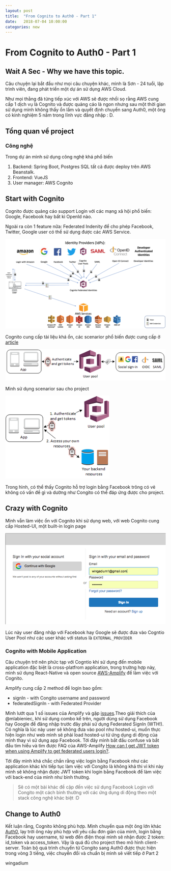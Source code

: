 ```yaml
---
layout: post
title:  "From Cognito to Auth0 - Part 1"
date:   2018-07-04 10:00:00
categories: new
---
```


From Cognito to Auth0 - Part 1
====

Wait A Sec - Why we have this topic.
----

Câu chuyện lại bắt đầu như mọi câu chuyện khác, mình là Sơn - 24 tuổi, lập trình viên, đang phát triển
một dự án sử dụng AWS Cloud.

Như mọi thằng đã từng tiếp xúc với AWS sẽ được nhồi sọ rằng AWS cung cấp 1 dịch vụ là Cognito và được
quảng cáo là ngon nhưng sau một thời gian sử dụng mình không thấy ổn lắm và quyết định chuyển sang 
Auth0, một ông có kinh nghiệm 5 năm trong lĩnh vực đăng nhập : D.

Tổng quan về project
----

### Công nghệ

Trong dự án mình sử dụng công nghệ khá phổ biến

1. Backend: Spring Boot, Postgres SQL tất cả được deploy trên AWS Beanstalk.
2. Frontend: VueJS
3. User manager: AWS Cognito

Start with Cognito
----

Cognito được quảng cáo support Login với các mạng xã hội phổ biến: Google, Facebook hay bất kì OpenId nào.

Ngoài ra còn 1 feature nữa: Federated Indenity để cho phép Facebook, Twitter, Google user có thể sử dụng được các AWS Service.

![alt text](https://github.com/wingadium1/wingadium1.github.io/raw/master/img/CognitoDiagram.png)

Cognito cung cấp tài liệu khá ổn, các scenarior phổ biến được cung cấp ở [article](https://docs.aws.amazon.com/cognito/latest/developerguide/cognito-scenarios.html)

![alt text](https://github.com/wingadium1/wingadium1.github.io/raw/master/img/scenario-authentication-cup.png)

Mình sử dụng scenarior sau cho project 

![alt text](https://github.com/wingadium1/wingadium1.github.io/raw/master/img/scenario-standalone.png)

Trong hình, có thể thấy Cognito hỗ trợ login bằng Facebook trông có vẻ không có vấn đề gì và dường như Congito có thể đáp ứng được cho project.

Crazy with Cognito
----

Mình vẫn làm việc ổn với Cognito khi sử dụng web, với web Cognito cung cấp Hosted-UI, một built-in login page

![alt text](https://github.com/wingadium1/wingadium1.github.io/raw/master/img/cognito-hostedui.png)

Lúc này user đăng nhập với Facebook hay Google sẽ được đưa vào Cogntio User Pool như các user khác với status là `EXTERNAL_PROVIDER`

### Cognito with Mobile Application

Câu chuyện trở nên phức tạp với Cogntio khi sử dụng đến mobile application đặc biệt là cross-platfrom application, trong trường hợp này, mình sử dụng React-Native và open source [AWS-Amplify](https://github.com/aws/aws-amplify) để làm việc với Cognito.

Amplify cung cấp 2 method để login bao gồm:
- signIn - with Congito username and password
- federatedSignIn - with Federated Provider

Mình lướt qua 1 số issues của Amplify và gặp [issues](https://github.com/aws/aws-amplify/issues/703).Theo giải thích của @mlabieniec, khi sử dụng combo kể trên, người dùng sử dụng Facebook hay Google để đăng nhập trước đây phải sử dụng Federated SignIn (WTH!). Có nghĩa là lúc này user sẽ không đưa vào pool như hosted-ui, muốn thực hiện login như web mình sẽ phải load hosted-ui từ ứng dụng di động của mình thay vì sử dụng app Facebook. Tới đây mình bắt đầu confuse và bắt đầu tim hiểu và tìm được FAQ của AWS-Amplify [How can I get JWT token when using Amplify to get federated users login?](https://github.com/aws/aws-amplify/wiki/FAQ#how-can-i-get-jwt-token-when-using-amplify-to-get-federated-users-login).

Tới đây mình khá chắc chắn rằng việc login bằng Facebook như các application khác khi tiếp tục làm việc với Congito là không khả thi vì khi này mình sẽ không nhận được JWT token khi login bằng Facebook để làm việc với back-end của mình như bình thường. 

> Sẽ có một bài khác đề cập đến việc sử dụng Facebook Login với Congito một cách bình thường với các ứng dụng di động theo một stack công nghệ khác biệt :D

Change to Auth0
----

Kết luận rằng, Cognito không phù hợp. Mình chuyển qua một ông lớn khác [Auth0](https://auth0.com/), lạy trời ông này phù hợp với yêu cầu đơn giản của mình, login bằng Facebook hay username, từ web đến điện thoại mình sẽ nhận được 2 token: id_token và access_token. Vậy là quá đủ cho project theo mô hình client-server. Toàn bộ quá trình chuyển từ Congito sang Auth0 được thực hiện trong vòng 3 tiếng, việc chuyển đổi và chuẩn bị mình sẽ viết tiếp ở Part 2

wingadium